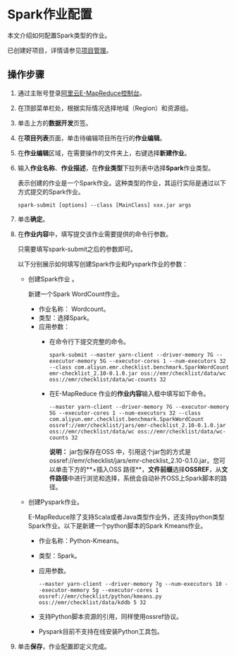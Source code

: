 # Spark作业配置

本文介绍如何配置Spark类型的作业。

已创建好项目，详情请参见[项目管理](/intl.zh-CN/数据开发/项目管理.md)。

## 操作步骤

1.  通过主账号登录[阿里云E-MapReduce控制台](https://emr.console.aliyun.com)。

2.  在顶部菜单栏处，根据实际情况选择地域（Region）和资源组。

3.  单击上方的**数据开发**页签。

4.  在**项目列表**页面，单击待编辑项目所在行的**作业编辑**。

5.  在**作业编辑**区域，在需要操作的文件夹上，右键选择**新建作业**。

6.  输入**作业名称**、**作业描述**，在**作业类型**下拉列表中选择**Spark**作业类型。

    表示创建的作业是一个Spark作业。这种类型的作业，其运行实际是通过以下方式提交的Spark作业。

    ```
    spark-submit [options] --class [MainClass] xxx.jar args
    ```

7.  单击**确定**。

8.  在**作业内容**中，填写提交该作业需要提供的命令行参数。

    只需要填写spark-submit之后的参数即可。

    以下分别展示如何填写创建Spark作业和Pyspark作业的参数：

    -   创建Spark作业 。

        新建一个Spark WordCount作业。

        -   作业名称： Wordcount。
        -   类型：选择Spark。
        -   应用参数：
            -   在命令行下提交完整的命令。

                ```
                spark-submit --master yarn-client --driver-memory 7G --executor-memory 5G --executor-cores 1 --num-executors 32 --class com.aliyun.emr.checklist.benchmark.SparkWordCount emr-checklist_2.10-0.1.0.jar oss://emr/checklist/data/wc oss://emr/checklist/data/wc-counts 32
                ```

            -   在E-MapReduce 作业的**作业内容**输入框中填写如下命令。

                ```
                --master yarn-client --driver-memory 7G --executor-memory 5G --executor-cores 1 --num-executors 32 --class com.aliyun.emr.checklist.benchmark.SparkWordCount ossref://emr/checklist/jars/emr-checklist_2.10-0.1.0.jar oss://emr/checklist/data/wc oss://emr/checklist/data/wc-counts 32
                ```

                **说明：** jar包保存在OSS 中，引用这个jar包的方式是 ossref://emr/checklist/jars/emr-checklist\_2.10-0.1.0.jar。您可以单击下方的**+插入OSS 路径**，**文件前缀**选择**OSSREF**，从**文件路径**中进行浏览和选择，系统会自动补齐OSS上Spark脚本的路径。

    -   创建Pyspark作业。

        E-MapReduce除了支持Scala或者Java类型作业外，还支持python类型Spark作业。以下是新建一个python脚本的Spark Kmeans作业。

        -   作业名称：Python-Kmeans。
        -   类型：Spark。
        -   应用参数。

            ```
            --master yarn-client --driver-memory 7g --num-executors 10 --executor-memory 5g --executor-cores 1  ossref://emr/checklist/python/kmeans.py oss://emr/checklist/data/kddb 5 32
            ```

        -   支持Python脚本资源的引用，同样使用ossref协议。
        -   Pyspark目前不支持在线安装Python工具包。
9.  单击**保存**，作业配置即定义完成。


